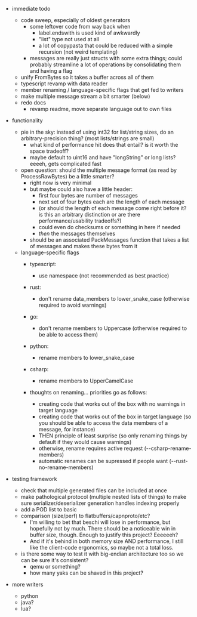 * immediate todo
    - code sweep, especially of oldest generators
        - some leftover code from way back when
            - label.endswith is used kind of awkwardly
            - "list" type not used at all
            - a lot of copypasta that could be reduced with a simple recursion (not weird templating)
        - messages are really just structs with some extra things; could probably streamline a lot of operations by consolidating them and having a flag
    - unify FromBytes so it takes a buffer across all of them
    - typescript revamp with data reader
    - member renaming / language-specific flags that get fed to writers
    - make multiple message stream a bit smarter (below)
    - redo docs
        - revamp readme, move separate language out to own files

* functionality
    - pie in the sky: instead of using int32 for list/string sizes, do an arbitrary-precision thing? (most lists/strings are small)
        - what kind of performance hit does that entail? is it worth the space tradeoff?
        - maybe default to uint16 and have "longString" or long lists? eeeeh, gets complicated fast
    - open question: should the multiple message format (as read by ProcessRawBytes) be a little smarter?
        - right now is very minimal
        - but maybe could also have a little header: 
            - first four bytes are number of messages
            - next set of four bytes each are the length of each message
            - (or should the length of each message come right before it? is this an arbitrary distinction or are there performance/usability tradeoffs?)
            - could even do checksums or something in here if needed
            - *then* the messages themselves
        - should be an associated PackMessages function that takes a list of messages and makes these bytes from it
    - language-specific flags
        - typescript: 
            - use namespace (not recommended as best practice)
        - rust: 
            - don't rename data_members to lower_snake_case (otherwise required to avoid warnings)
        - go: 
            - don't rename members to Uppercase (otherwise required to be able to access them)
        - python: 
            - rename members to lower_snake_case
        - csharp: 
            - rename members to UpperCamelCase

        - thoughts on renaming... priorities go as follows:
            - creating code that works out of the box with no warnings in target language
            - creating code that works out of the box in target language (so you should be able to access the data members of a message, for instance)
            - THEN principle of least surprise (so only renaming things by default if they would cause warnings)
            - otherwise, rename requires active request (--csharp-rename-members)
            - automatic renames can be supressed if people want (--rust-no-rename-members)

* testing framework
    - check that multiple generated files can be included at once
    - make pathological protocol (multiple nested lists of things) to make sure serializer/deserializer generation handles indexing properly
    - add a POD list to basic
    - comparison (size/perf) to flatbuffers/capnproto/etc?
        - I'm willing to bet that beschi will lose in performance, but hopefully not by much. There should be a noticeable win in buffer size, though. Enough to justify this project? Eeeeeeh? 
        - And if it's behind in both memory size AND performance, I still like the client-code ergonomics, so maybe not a total loss. 
    - is there some way to test it with big-endian architecture too so we can be sure it's consistent? 
        - qemu or something?
        - how many yaks can be shaved in this project?

* more writers
    * python
    * java?
    * lua?

